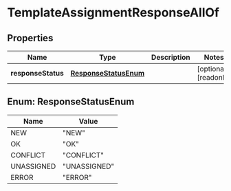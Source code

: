 

# TemplateAssignmentResponseAllOf


## Properties

Name | Type | Description | Notes
------------ | ------------- | ------------- | -------------
**responseStatus** | [**ResponseStatusEnum**](#ResponseStatusEnum) |  |  [optional] [readonly]



## Enum: ResponseStatusEnum

Name | Value
---- | -----
NEW | &quot;NEW&quot;
OK | &quot;OK&quot;
CONFLICT | &quot;CONFLICT&quot;
UNASSIGNED | &quot;UNASSIGNED&quot;
ERROR | &quot;ERROR&quot;




